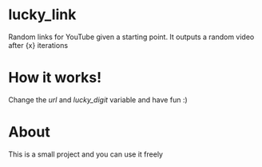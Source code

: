 # lucky_link
Random links for YouTube given a starting point.
It outputs a random video after {x} iterations

# How it works!
Change the *url* and *lucky_digit* variable and have fun :)

# About
This is a small project and you can use it freely 